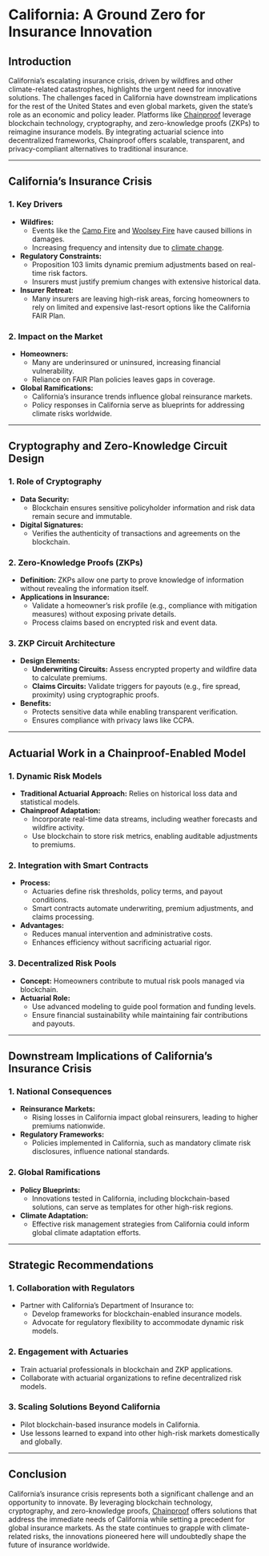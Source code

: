 # California: A Ground Zero for Insurance Innovation

## Introduction

California’s escalating insurance crisis, driven by wildfires and other climate-related catastrophes, highlights the urgent need for innovative solutions. The challenges faced in California have downstream implications for the rest of the United States and even global markets, given the state’s role as an economic and policy leader. Platforms like [Chainproof](../CRYPTO/chainproof.md) leverage blockchain technology, cryptography, and zero-knowledge proofs (ZKPs) to reimagine insurance models. By integrating actuarial science into decentralized frameworks, Chainproof offers scalable, transparent, and privacy-compliant alternatives to traditional insurance.

***

## California’s Insurance Crisis

### 1. **Key Drivers**

* **Wildfires:**
  * Events like the [Camp Fire](https://en.wikipedia.org/wiki/Camp_Fire_\(2018\)) and [Woolsey Fire](https://en.wikipedia.org/wiki/Woolsey_Fire) have caused billions in damages.
  * Increasing frequency and intensity due to [climate change](https://en.wikipedia.org/wiki/Climate_change).
* **Regulatory Constraints:**
  * Proposition 103 limits dynamic premium adjustments based on real-time risk factors.
  * Insurers must justify premium changes with extensive historical data.
* **Insurer Retreat:**
  * Many insurers are leaving high-risk areas, forcing homeowners to rely on limited and expensive last-resort options like the California FAIR Plan.

### 2. **Impact on the Market**

* **Homeowners:**
  * Many are underinsured or uninsured, increasing financial vulnerability.
  * Reliance on FAIR Plan policies leaves gaps in coverage.
* **Global Ramifications:**
  * California’s insurance trends influence global reinsurance markets.
  * Policy responses in California serve as blueprints for addressing climate risks worldwide.

***

## Cryptography and Zero-Knowledge Circuit Design

### 1. **Role of Cryptography**

* **Data Security:**
  * Blockchain ensures sensitive policyholder information and risk data remain secure and immutable.
* **Digital Signatures:**
  * Verifies the authenticity of transactions and agreements on the blockchain.

### 2. **Zero-Knowledge Proofs (ZKPs)**

* **Definition:** ZKPs allow one party to prove knowledge of information without revealing the information itself.
* **Applications in Insurance:**
  * Validate a homeowner’s risk profile (e.g., compliance with mitigation measures) without exposing private details.
  * Process claims based on encrypted risk and event data.

### 3. **ZKP Circuit Architecture**

* **Design Elements:**
  * **Underwriting Circuits:** Assess encrypted property and wildfire data to calculate premiums.
  * **Claims Circuits:** Validate triggers for payouts (e.g., fire spread, proximity) using cryptographic proofs.
* **Benefits:**
  * Protects sensitive data while enabling transparent verification.
  * Ensures compliance with privacy laws like CCPA.

***

## Actuarial Work in a Chainproof-Enabled Model

### 1. **Dynamic Risk Models**

* **Traditional Actuarial Approach:** Relies on historical loss data and statistical models.
* **Chainproof Adaptation:**
  * Incorporate real-time data streams, including weather forecasts and wildfire activity.
  * Use blockchain to store risk metrics, enabling auditable adjustments to premiums.

### 2. **Integration with Smart Contracts**

* **Process:**
  * Actuaries define risk thresholds, policy terms, and payout conditions.
  * Smart contracts automate underwriting, premium adjustments, and claims processing.
* **Advantages:**
  * Reduces manual intervention and administrative costs.
  * Enhances efficiency without sacrificing actuarial rigor.

### 3. **Decentralized Risk Pools**

* **Concept:** Homeowners contribute to mutual risk pools managed via blockchain.
* **Actuarial Role:**
  * Use advanced modeling to guide pool formation and funding levels.
  * Ensure financial sustainability while maintaining fair contributions and payouts.

***

## Downstream Implications of California’s Insurance Crisis

### 1. **National Consequences**

* **Reinsurance Markets:**
  * Rising losses in California impact global reinsurers, leading to higher premiums nationwide.
* **Regulatory Frameworks:**
  * Policies implemented in California, such as mandatory climate risk disclosures, influence national standards.

### 2. **Global Ramifications**

* **Policy Blueprints:**
  * Innovations tested in California, including blockchain-based solutions, can serve as templates for other high-risk regions.
* **Climate Adaptation:**
  * Effective risk management strategies from California could inform global climate adaptation efforts.

***

## Strategic Recommendations

### 1. **Collaboration with Regulators**

* Partner with California’s Department of Insurance to:
  * Develop frameworks for blockchain-enabled insurance models.
  * Advocate for regulatory flexibility to accommodate dynamic risk models.

### 2. **Engagement with Actuaries**

* Train actuarial professionals in blockchain and ZKP applications.
* Collaborate with actuarial organizations to refine decentralized risk models.

### 3. **Scaling Solutions Beyond California**

* Pilot blockchain-based insurance models in California.
* Use lessons learned to expand into other high-risk markets domestically and globally.

***

## Conclusion

California’s insurance crisis represents both a significant challenge and an opportunity to innovate. By leveraging blockchain technology, cryptography, and zero-knowledge proofs, [Chainproof](../CRYPTO/chainproof.md) offers solutions that address the immediate needs of California while setting a precedent for global insurance markets. As the state continues to grapple with climate-related risks, the innovations pioneered here will undoubtedly shape the future of insurance worldwide.
